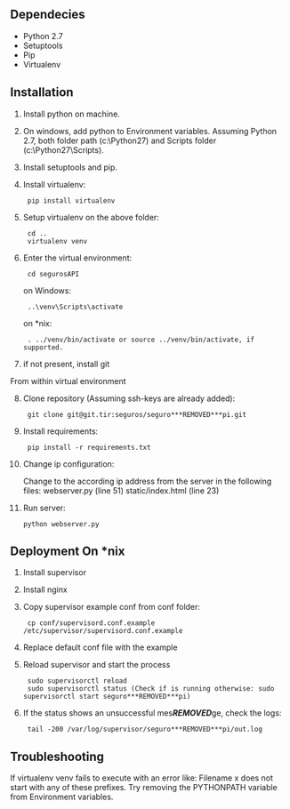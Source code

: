 Dependecies
--------
- Python 2.7
- Setuptools
- Pip
- Virtualenv

Installation
--------

1. Install python on machine.
2. On windows, add python to Environment variables. Assuming Python 2.7,
both folder path (c:\Python27) and Scripts folder (c:\Python27\Scripts).
3. Install setuptools and pip.
4. Install virtualenv:

        pip install virtualenv

5. Setup virtualenv on the above folder: 

        cd ..
        virtualenv venv

6. Enter the virtual environment:

        cd segurosAPI

    on Windows:

        ..\venv\Scripts\activate

    on *nix:

        . ../venv/bin/activate or source ../venv/bin/activate, if supported.

7. if not present, install git

From within virtual environment

8. Clone repository (Assuming ssh-keys are already added):

        git clone git@git.tir:seguros/seguro***REMOVED***pi.git

9. Install requirements:

        pip install -r requirements.txt

10. Change ip configuration:

    Change to the according ip address from the server in the following files:
    webserver.py (line 51)
    static/index.html (line 23)

11. Run server:

        python webserver.py

Deployment On *nix
--------
1. Install supervisor
2. Install nginx
3. Copy supervisor example conf from conf folder:

        cp conf/supervisord.conf.example /etc/supervisor/supervisord.conf.example

4. Replace default conf file with the example
5. Reload supervisor and start the process

        sudo supervisorctl reload
        sudo supervisorctl status (Check if is running otherwise: sudo supervisorctl start seguro***REMOVED***pi) 

6. If the status shows an unsuccessful mes***REMOVED***ge, check the logs:

        tail -200 /var/log/supervisor/seguro***REMOVED***pi/out.log

Troubleshooting
--------
If virtualenv venv fails to execute with an error like:
    Filename x does not start with any of these prefixes.
Try removing the PYTHONPATH variable from Environment variables.
